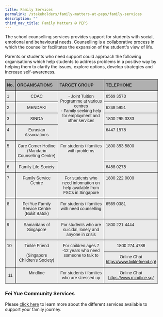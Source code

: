 ```yaml
---
title: Family Services
permalink: /stakeholders/family-matters-at-peps/family-services
description: ""
third_nav_title: Family Matters @ PEPS
---
```

The school counselling services provides support for students with social, emotional and behavioural needs. Counselling is a collaborative process in which the counsellor facilitates the expansion of the student's view of life.  
  
Parents or students who need support could approach the following organisations which help students to address problems in a positive way by helping them to clarify the issues, explore options, develop strategies and increase self-awareness.

<style type="text/css">
.tg  {border-collapse:collapse;border-spacing:0;}
.tg td{border-color:black;border-style:solid;border-width:1px;font-family:Arial, sans-serif;font-size:14px;
  overflow:hidden;padding:10px 5px;word-break:normal;}
.tg th{border-color:black;border-style:solid;border-width:1px;font-family:Arial, sans-serif;font-size:14px;
  font-weight:normal;overflow:hidden;padding:10px 5px;word-break:normal;}
.tg .tg-y7qa{background-color:#EAEAEA;color:#222;text-align:left;vertical-align:top}
.tg .tg-ii8k{background-color:#EAEAEA;color:#222;text-align:center;vertical-align:top}
.tg .tg-1xc9{background-color:#B0B0B0;color:#222;font-weight:bold;text-align:left;vertical-align:top}
.tg .tg-ku5w{background-color:#EAEAEA;color:#222;text-align:center;vertical-align:middle}
</style>
<table class="tg">
<thead>
  <tr>
    <th class="tg-1xc9">No.</th>
    <th class="tg-1xc9">ORGANISATIONS</th>
    <th class="tg-1xc9">TARGET GROUP</th>
    <th class="tg-1xc9">TELEPHONE</th>
  </tr>
</thead>
<tbody>
  <tr>
    <td class="tg-y7qa">1</td>
    <td class="tg-ii8k">CDAC</td>
    <td class="tg-ii8k" rowspan="4">-  Joint Tuition Programme at various centres<br>     -  Family seeking help for employment and other services</td>
    <td class="tg-y7qa">6569 3573</td>
  </tr>
  <tr>
    <td class="tg-y7qa">2</td>
    <td class="tg-ii8k">MENDAKI</td>
    <td class="tg-y7qa">6248 5951</td>
  </tr>
  <tr>
    <td class="tg-y7qa">3</td>
    <td class="tg-ii8k">SINDA</td>
    <td class="tg-y7qa">1800 295 3333</td>
  </tr>
  <tr>
    <td class="tg-y7qa">4</td>
    <td class="tg-ii8k">Eurasian Associations</td>
    <td class="tg-y7qa">6447 1578</td>
  </tr>
  <tr>
    <td class="tg-y7qa">5</td>
    <td class="tg-ii8k">Care Corner Hotline <br>(Mandarin Counselling Centre)</td>
    <td class="tg-ii8k" rowspan="2">For students / families with problems</td>
    <td class="tg-y7qa">1800 353 5800</td>
  </tr>
  <tr>
    <td class="tg-y7qa">6</td>
    <td class="tg-ii8k">Family Life Society</td>
    <td class="tg-y7qa">6488 0278</td>
  </tr>
  <tr>
    <td class="tg-y7qa">7</td>
    <td class="tg-ii8k">Family Service Centre</td>
    <td class="tg-ii8k">For students who need information on help available from FSCs in Singapore</td>
    <td class="tg-y7qa">1800 222 0000</td>
  </tr>
  <tr>
    <td class="tg-y7qa">8</td>
    <td class="tg-ii8k">Fei Yue Family Service Centre <br>(Bukit Batok)</td>
    <td class="tg-ii8k">For students / families with need counselling</td>
    <td class="tg-y7qa">6569 0381</td>
  </tr>
  <tr>
    <td class="tg-y7qa">9</td>
    <td class="tg-ii8k">Samaritans of Singapore</td>
    <td class="tg-ii8k">For students who are suicidal, lonely and anyone in crisis</td>
    <td class="tg-y7qa">1800 221 4444</td>
  </tr>
  <tr>
    <td class="tg-y7qa" rowspan="2">10<span style="color:#222;background-color:#EAEAEA"> </span></td>
    <td class="tg-ii8k" rowspan="2">Tinkle Friend<br><br>(Singapore Children's Society)<span style="color:#222;background-color:#EAEAEA"> </span></td>
    <td class="tg-ii8k" rowspan="2">For children ages 7 -12 years who need someone to talk to <span style="color:#222;background-color:#EAEAEA"> </span></td>
    <td class="tg-ku5w"><span style="color:#222;background-color:#EAEAEA">1800 274 4788</span></td>
  </tr>
  <tr>
    <td class="tg-ii8k">Online Chat<br><a href="https://www.tinklefriend.sg/"><span style="text-decoration:none;color:#000">https://www.tinklefriend.sg/</span></a></td>
  </tr>
  <tr>
    <td class="tg-ku5w"><span style="color:#222;background-color:#EAEAEA">11</span></td>
    <td class="tg-ii8k">Mindline   </td>
    <td class="tg-ii8k">For students / families who are stressed up<span style="color:#222;background-color:#EAEAEA"> </span></td>
    <td class="tg-ii8k">Online Chat<br><a href="https://www.mindline.sg/">https://www.mindline.sg/</a> </td>
  </tr>
</tbody>
</table>

### Fei Yue Community Services  
  
Please [click here](/files/Fei%20Yue%20CCK%20Services.pdf) to learn more about the different services available to support your family journey.